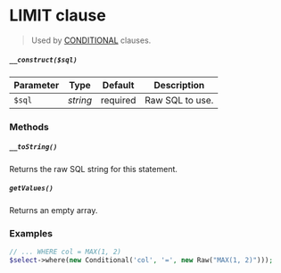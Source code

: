 # LIMIT clause

> Used by [CONDITIONAL](../Clause/CONDITIONAL.md) clauses.

##### `__construct($sql)`

Parameter  | Type              | Default  | Description
---------- | ----------------- | -------- | -----------
`$sql`     | *string*          | required | Raw SQL to use.

### Methods

##### `__toString()`
Returns the raw SQL string for this statement.

##### `getValues()`
Returns an empty array.

### Examples
```php
// ... WHERE col = MAX(1, 2)
$select->where(new Conditional('col', '=', new Raw("MAX(1, 2)")));
```
